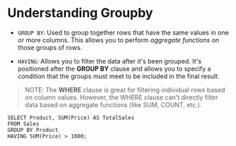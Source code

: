 # Understanding Groupby

- `GROUP BY`: Used to group together rows that have the same values in one or more columns. This allows you to perform _aggregate functions_ on those groups of rows.

- `HAVING`: Allows you to filter the data after it's been grouped. It's positioned after the **GROUP BY** clause and allows you to specify a condition that the groups must meet to be included in the final result.

> NOTE: The **WHERE** clause is great for filtering individual rows based on column values. However, the WHERE clause can't directly filter data based on aggregate functions (like SUM, COUNT, etc.).

```
SELECT Product, SUM(Price) AS TotalSales
FROM Sales
GROUP BY Product
HAVING SUM(Price) > 1000;
```
